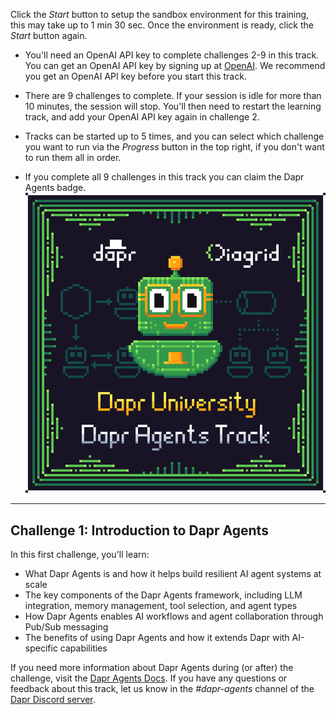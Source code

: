 Click the *Start* button to setup the sandbox environment for this training, this may take up to 1 min 30 sec. Once the environment is ready, click the *Start* button again.

- You'll need an OpenAI API key to complete challenges 2-9 in this track. You can get an OpenAI API key by signing up at [OpenAI](https://platform.openai.com/signup). We recommend you get an OpenAI API key before you start this track.

- There are 9 challenges to complete. If your session is idle for more than 10 minutes, the session will stop. You'll then need to restart the learning track, and add your OpenAI API key again in challenge 2.

- Tracks can be started up to 5 times, and you can select which challenge you want to run via the *Progress* button in the top right, if you don't want to run them all in order.

- If you complete all 9 challenges in this track you can claim the Dapr Agents badge.
![Dapr University Dapr Agents badge](https://github.com/diagrid-labs/dapr-university-instruqt/blob/main/dapr-agents/9-multi-agent-coordination/Diagrid-Dapr-Uni-Agents_x500.png?raw=true)

---

## Challenge 1: Introduction to Dapr Agents

In this first challenge, you'll learn:

- What Dapr Agents is and how it helps build resilient AI agent systems at scale
- The key components of the Dapr Agents framework, including LLM integration, memory management, tool selection, and agent types
- How Dapr Agents enables AI workflows and agent collaboration through Pub/Sub messaging
- The benefits of using Dapr Agents and how it extends Dapr with AI-specific capabilities

If you need more information about Dapr Agents during (or after) the challenge, visit the [Dapr Agents Docs](https://diagrid.ws/dapr-agents-docs). If you have any questions or feedback about this track, let us know in the *#dapr-agents* channel of the [Dapr Discord server](https://bit.ly/dapr-discord).